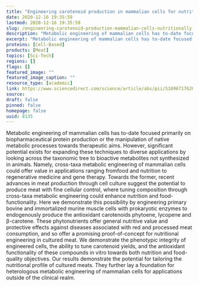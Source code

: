 ```yaml
---
title: "Engineering carotenoid production in mammalian cells for nutritionally enhanced cell-cultured foods"
date: 2020-12-16 19:35:59
lastmod: 2020-12-16 19:35:59
slug: /engineering-carotenoid-production-mammalian-cells-nutritionally-enhanced-cell-cultured
description: "Metabolic engineering of mammalian cells has to-date focused primarily on biopharmaceutical protein production or the manipulation of native metabolic processes towards therapeutic aims. However, significant potential exists for expanding these techniques to diverse applications by looking across the taxonomic tree to bioactive metabolites not synthesized in animals. Namely, cross-taxa metabolic engineering of mammalian cells could offer value in applications ranging fromfood and nutrition to regenerative medicine and gene therapy."
excerpt: "Metabolic engineering of mammalian cells has to-date focused primarily on biopharmaceutical protein production or the manipulation of native metabolic processes towards therapeutic aims. However, significant potential exists for expanding these techniques to diverse applications by looking across the taxonomic tree to bioactive metabolites not synthesized in animals. Namely, cross-taxa metabolic engineering of mammalian cells could offer value in applications ranging fromfood and nutrition to regenerative medicine and gene therapy."
proteins: [Cell-Based]
products: [Meat]
topics: [Sci-Tech]
regions: []
flags: []
featured_image: ""
featured_image_caption: ""
resource_type: [academic]
link: https://www.sciencedirect.com/science/article/abs/pii/S1096717620301208
source: 
draft: false
pinned: false
homepage: false
uuid: 8135
---
```

Metabolic engineering of mammalian cells has to-date focused primarily
on biopharmaceutical protein production or the manipulation of native
metabolic processes towards therapeutic aims. However, significant
potential exists for expanding these techniques to diverse applications
by looking across the taxonomic tree to bioactive metabolites not
synthesized in animals. Namely, cross-taxa metabolic engineering of
mammalian cells could offer value in applications ranging fromfood and
nutrition to regenerative medicine and gene therapy. Towards the former,
recent advances in meat production through cell culture suggest the
potential to produce meat with fine cellular control, where tuning
composition through cross-taxa metabolic engineering could enhance
nutrition and food-functionality. Here we demonstrate this possibility
by engineering primary bovine and immortalized murine muscle cells with
prokaryotic enzymes to endogenously produce the antioxidant carotenoids
phytoene, lycopene and β-carotene. These phytonutrients offer general
nutritive value and protective effects against diseases associated with
red and processed meat consumption, and so offer a promising
proof-of-concept for nutritional engineering in cultured meat. We
demonstrate the phenotypic integrity of engineered cells, the ability to
tune carotenoid yields, and the antioxidant functionality of these
compounds in vitro towards both nutrition and food-quality objectives.
Our results demonstrate the potential for tailoring the nutritional
profile of cultured meats. They further lay a foundation for
heterologous metabolic engineering of mammalian cells for applications
outside of the clinical realm.
